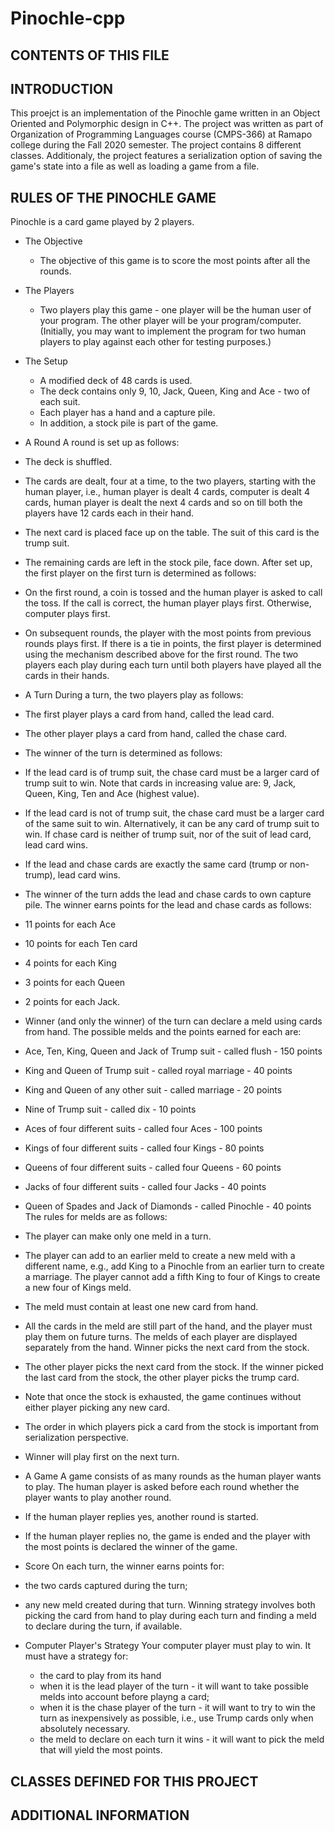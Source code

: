 # Pinochle-cpp

CONTENTS OF THIS FILE
---------------------


INTRODUCTION
------------
This proejct is an implementation of the Pinochle game written in an Object Oriented and Polymorphic design in C++. The project was written as part of Organization of Programming Languages course (CMPS-366) at Ramapo college during the Fall 2020 semester. The project contains 8 different classes. Additionaly, the project features a serialization option of saving the game's state into a file as well as loading a game from a file.

RULES OF THE PINOCHLE GAME
--------------------------
Pinochle is a card game played by 2 players.
* The Objective
  * The objective of this game is to score the most points after all the rounds.
* The Players
  * Two players play this game - one player will be the human user of your program. The other player will be your program/computer.
    (Initially, you may want to implement the program for two human players to play against each other for testing purposes.)
* The Setup
  * A modified deck of 48 cards is used.
  * The deck contains only 9, 10, Jack, Queen, King and Ace - two of each suit.
  * Each player has a hand and a capture pile.
  * In addition, a stock pile is part of the game.

* A Round
 A round is set up as follows:
 * The deck is shuffled.
 * The cards are dealt, four at a time, to the two players, starting with the human player, i.e., human player is dealt 4 cards, computer is dealt 4 cards, human player is dealt the next 4 cards and so on till both the players have 12 cards each in their hand.
 * The next card is placed face up on the table. The suit of this card is the trump suit.
 * The remaining cards are left in the stock pile, face down.
 After set up, the first player on the first turn is determined as follows:
 * On the first round, a coin is tossed and the human player is asked to call the toss. If the call is correct, the human player plays first. Otherwise, computer plays first.
 * On subsequent rounds, the player with the most points from previous rounds plays first. If there is a tie in points, the first player is determined using the mechanism described above for the first round.
 The two players each play during each turn until both players have played all the cards in their hands.
* A Turn
 During a turn, the two players play as follows:
 * The first player plays a card from hand, called the lead card.
 * The other player plays a card from hand, called the chase card.
 * The winner of the turn is determined as follows:
  * If the lead card is of trump suit, the chase card must be a larger card of trump suit to win.
  Note that cards in increasing value are: 9, Jack, Queen, King, Ten and Ace (highest value).
  * If the lead card is not of trump suit, the chase card must be a larger card of the same suit to win. Alternatively, it can be any card of trump suit to win. If chase card is neither of trump suit, nor of the suit of lead card, lead card wins.
  * If the lead and chase cards are exactly the same card (trump or non-trump), lead card wins.
 * The winner of the turn adds the lead and chase cards to own capture pile. The winner earns points for the lead and chase cards as follows:
  * 11 points for each Ace
  * 10 points for each Ten card
  * 4 points for each King
  * 3 points for each Queen
  * 2 points for each Jack.
 * Winner (and only the winner) of the turn can declare a meld using cards from hand. The possible melds and the points earned for each are:
  * Ace, Ten, King, Queen and Jack of Trump suit - called flush - 150 points
  * King and Queen of Trump suit - called royal marriage - 40 points
  * King and Queen of any other suit - called marriage - 20 points
  * Nine of Trump suit - called dix - 10 points
  * Aces of four different suits - called four Aces - 100 points
  * Kings of four different suits - called four Kings - 80 points
  * Queens of four different suits - called four Queens - 60 points
  * Jacks of four different suits - called four Jacks - 40 points
  * Queen of Spades and Jack of Diamonds - called Pinochle - 40 points
 The rules for melds are as follows:
  * The player can make only one meld in a turn.
  * The player can add to an earlier meld to create a new meld with a different name, e.g., add King to a Pinochle from an earlier turn to create a marriage. The player cannot add a fifth King to four of Kings to create a new four of Kings meld.
   * The meld must contain at least one new card from hand.
  * All the cards in the meld are still part of the hand, and the player must play them on future turns.
 The melds of each player are displayed separately from the hand.
Winner picks the next card from the stock.
  * The other player picks the next card from the stock. If the winner picked the last card from the stock, the other player picks the trump card.
   * Note that once the stock is exhausted, the game continues without either player picking any new card.
   * The order in which players pick a card from the stock is important from serialization perspective.
  * Winner will play first on the next turn.
 * A Game
 A game consists of as many rounds as the human player wants to play. The human player is asked before each round whether the player wants to play another round.
 * If the human player replies yes, another round is started.
 * If the human player replies no, the game is ended and the player with the most points is declared the winner of the game.
 * Score
 On each turn, the winner earns points for:
  * the two cards captured during the turn;
  * any new meld created during that turn.
 Winning strategy involves both picking the card from hand to play during each turn and finding a meld to declare during the turn, if available.
* Computer Player's Strategy
 Your computer player must play to win. It must have a strategy for:
  * the card to play from its hand
   * when it is the lead player of the turn - it will want to take possible melds into account before playng a card;
   * when it is the chase player of the turn - it will want to try to win the turn as inexpensively as possible, i.e., use Trump cards only when absolutely necessary.
  * the meld to declare on each turn it wins - it will want to pick the meld that will yield the most points.
  
CLASSES DEFINED FOR THIS PROJECT
--------------------------------

ADDITIONAL INFORMATION
----------------------
